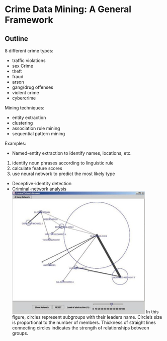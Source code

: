 # Crime Data Mining: A General Framework

## Outline

8 different crime types:
- traffic violations
- sex Crime
- theft
- fraud
- arson  
- gang/drug offenses
- violent crime
- cybercrime

Mining techniques:
- entity extraction
- clustering
- association rule mining
- sequential pattern mining

Examples:
- Named-entity extraction to identify names, locations, etc.
 1. identify noun phrases according to linguistic rule
 2. calculate feature scores
 3. use neural network to predict the most likely type
- Deceptive-identity detection
- Criminal-network analysis
![criminal--network analysis](picture/Picture1.jpg)
In this figure, circles represent subgroups with their leaders name. Circle’s size is proportional to the number of members. Thickness of straight lines connecting circles indicates the strength of relationships between groups.
